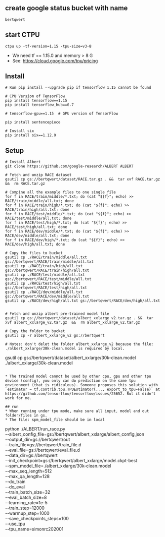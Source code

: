 
## create google status bucket with name
```
bertqwert
```

## start CTPU
```
ctpu up -tf-version=1.15 -tpu-size=v3-8
```
* We need tf == 1.15.0 and memory > 8 G
* See: https://cloud.google.com/tpu/pricing

## Install
```
# Run pip install --upgrade pip if tensorflow 1.15 cannot be found

# CPU Version of TensorFlow
pip install tensorflow==1.15   
pip install tensorflow_hub==0.7

# tensorflow-gpu==1.15  # GPU version of TensorFlow

pip install sentencepiece

# Install six
pip install six==1.12.0
```

## Setup

```
# Install Albert
git clone https://github.com/google-research/ALBERT ALBERT

# Fetch and unzip RACE dataset
gsutil cp gs://bertqwert/dataset/RACE.tar.gz . &&  tar xvf RACE.tar.gz &&  rm RACE.tar.gz

# Compine all the example files to one single file
for f in RACE/train/middle/*.txt; do (cat "${f}"; echo) >> RACE/train/middle/all.txt; done
for f in RACE/train/high/*.txt; do (cat "${f}"; echo) >> RACE/train/high/all.txt; done
for f in RACE/test/middle/*.txt; do (cat "${f}"; echo) >> RACE/test/middle/all.txt; done
for f in RACE/test/high/*.txt; do (cat "${f}"; echo) >> RACE/test/high/all.txt; done
for f in RACE/dev/middle/*.txt; do (cat "${f}"; echo) >> RACE/dev/middle/all.txt; done
for f in RACE/dev/high/*.txt; do (cat "${f}"; echo) >> RACE/dev/high/all.txt; done

# Copy the files to bucket
gsutil cp ./RACE/train/middle/all.txt gs://bertqwert/RACE/train/middle/all.txt
gsutil cp ./RACE/train/high/all.txt gs://bertqwert/RACE/train/high/all.txt
gsutil cp ./RACE/test/middle/all.txt gs://bertqwert/RACE/test/middle/all.txt
gsutil cp ./RACE/test/high/all.txt gs://bertqwert/RACE/test/high/all.txt
gsutil cp ./RACE/dev/middle/all.txt gs://bertqwert/RACE/dev/middle/all.txt
gsutil cp ./RACE/dev/high/all.txt gs://bertqwert/RACE/dev/high/all.txt


# Fetch and unzip albert pre-trained model file
gsutil cp gs://bertqwert/dataset/albert_xxlarge_v2.tar.gz . &&  tar xvf albert_xxlarge_v2.tar.gz  &&  rm albert_xxlarge_v2.tar.gz

# Copy the folder to bucket
gsutil cp -r albert_xxlarge_v2 gs://bertqwert

# Notes: don't delet the folder albert_xxlarge_v2 because the file: ./albert_xxlarge/30k-clean.model is required by local.
```
gsutil cp gs://bertqwert/dataset/albert_xxlarge/30k-clean.model ./albert_xxlarge/30k-clean.model
```

* The trained model cannot be used by other cpu, gpu and other tpu device (config), you only can do prediction on the same tpu environment (that is ridiculous). Someone proposes this solution with `estimator = tf.contrib.tpu.TPUEstimator(..., export_to_tpu=False)` at https://github.com/tensorflow/tensorflow/issues/25652. But it didn't work for me.

## run 
* When running under tpu mode, make sure all input, model and out folder/files in gs.
* The file: spm_model_file should be in local
```
python ./ALBERT/run_race.py \
  --albert_config_file=gs://bertqwert/albert_xxlarge/albert_config.json \
  --output_dir=gs://bertqwert/out \
  --train_file=gs://bertqwert/train_file.d \
  --eval_file=gs://bertqwert/eval_file.d \
  --data_dir=gs://bertqwert \
  --init_checkpoint=gs://bertqwert/albert_xxlarge/model.ckpt-best \
  --spm_model_file=./albert_xxlarge/30k-clean.model \
  --max_seq_length=512 \
  --max_qa_length=128 \
  --do_train \
  --do_eval \
  --train_batch_size=32 \
  --eval_batch_size=8 \
  --learning_rate=1e-5 \
  --train_step=12000 \
  --warmup_step=1000 \
  --save_checkpoints_steps=100 \
  --use_tpu \
  --tpu_name=simonrc202001
  ```
